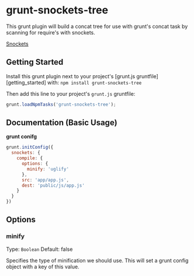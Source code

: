 # grunt-snockets-tree

This grunt plugin will build a concat tree for use with grunt's concat task by scanning for require's with snockets.

[Snockets](https://github.com/pthrasher/snockets)

## Getting Started

Install this grunt plugin next to your project's [grunt.js gruntfile][getting_started] with: `npm install grunt-snockets-tree`

Then add this line to your project's `grunt.js` gruntfile:

```javascript
grunt.loadNpmTasks('grunt-snockets-tree');
```

## Documentation (Basic Usage)
**grunt conifg**
```javascript
grunt.initConfig({
  snockets: {
    compile: {
      options: {
        minify: 'uglify'
      },
      src: 'app/app.js',
      dest: 'public/js/app.js'
    }
  }
})
```

## Options

### minify
Type: `Boolean`
Default: false

Specifies the type of minification we should use. This will set a grunt config object with a key of this value.
